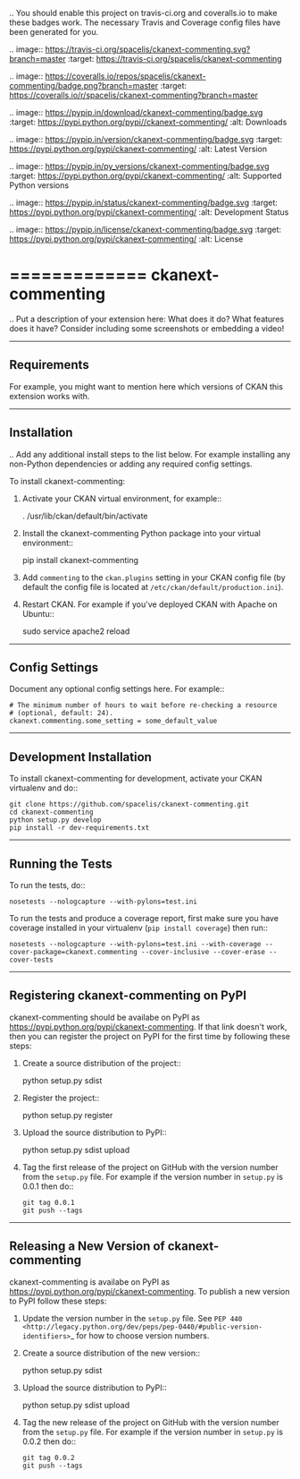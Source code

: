 .. You should enable this project on travis-ci.org and coveralls.io to make
   these badges work. The necessary Travis and Coverage config files have been
   generated for you.

.. image:: https://travis-ci.org/spacelis/ckanext-commenting.svg?branch=master
    :target: https://travis-ci.org/spacelis/ckanext-commenting

.. image:: https://coveralls.io/repos/spacelis/ckanext-commenting/badge.png?branch=master
  :target: https://coveralls.io/r/spacelis/ckanext-commenting?branch=master

.. image:: https://pypip.in/download/ckanext-commenting/badge.svg
    :target: https://pypi.python.org/pypi//ckanext-commenting/
    :alt: Downloads

.. image:: https://pypip.in/version/ckanext-commenting/badge.svg
    :target: https://pypi.python.org/pypi/ckanext-commenting/
    :alt: Latest Version

.. image:: https://pypip.in/py_versions/ckanext-commenting/badge.svg
    :target: https://pypi.python.org/pypi/ckanext-commenting/
    :alt: Supported Python versions

.. image:: https://pypip.in/status/ckanext-commenting/badge.svg
    :target: https://pypi.python.org/pypi/ckanext-commenting/
    :alt: Development Status

.. image:: https://pypip.in/license/ckanext-commenting/badge.svg
    :target: https://pypi.python.org/pypi/ckanext-commenting/
    :alt: License

=============
ckanext-commenting
=============

.. Put a description of your extension here:
   What does it do? What features does it have?
   Consider including some screenshots or embedding a video!


------------
Requirements
------------

For example, you might want to mention here which versions of CKAN this
extension works with.


------------
Installation
------------

.. Add any additional install steps to the list below.
   For example installing any non-Python dependencies or adding any required
   config settings.

To install ckanext-commenting:

1. Activate your CKAN virtual environment, for example::

     . /usr/lib/ckan/default/bin/activate

2. Install the ckanext-commenting Python package into your virtual environment::

     pip install ckanext-commenting

3. Add ``commenting`` to the ``ckan.plugins`` setting in your CKAN
   config file (by default the config file is located at
   ``/etc/ckan/default/production.ini``).

4. Restart CKAN. For example if you've deployed CKAN with Apache on Ubuntu::

     sudo service apache2 reload


---------------
Config Settings
---------------

Document any optional config settings here. For example::

    # The minimum number of hours to wait before re-checking a resource
    # (optional, default: 24).
    ckanext.commenting.some_setting = some_default_value


------------------------
Development Installation
------------------------

To install ckanext-commenting for development, activate your CKAN virtualenv and
do::

    git clone https://github.com/spacelis/ckanext-commenting.git
    cd ckanext-commenting
    python setup.py develop
    pip install -r dev-requirements.txt


-----------------
Running the Tests
-----------------

To run the tests, do::

    nosetests --nologcapture --with-pylons=test.ini

To run the tests and produce a coverage report, first make sure you have
coverage installed in your virtualenv (``pip install coverage``) then run::

    nosetests --nologcapture --with-pylons=test.ini --with-coverage --cover-package=ckanext.commenting --cover-inclusive --cover-erase --cover-tests


---------------------------------
Registering ckanext-commenting on PyPI
---------------------------------

ckanext-commenting should be availabe on PyPI as
https://pypi.python.org/pypi/ckanext-commenting. If that link doesn't work, then
you can register the project on PyPI for the first time by following these
steps:

1. Create a source distribution of the project::

     python setup.py sdist

2. Register the project::

     python setup.py register

3. Upload the source distribution to PyPI::

     python setup.py sdist upload

4. Tag the first release of the project on GitHub with the version number from
   the ``setup.py`` file. For example if the version number in ``setup.py`` is
   0.0.1 then do::

       git tag 0.0.1
       git push --tags


----------------------------------------
Releasing a New Version of ckanext-commenting
----------------------------------------

ckanext-commenting is availabe on PyPI as https://pypi.python.org/pypi/ckanext-commenting.
To publish a new version to PyPI follow these steps:

1. Update the version number in the ``setup.py`` file.
   See `PEP 440 <http://legacy.python.org/dev/peps/pep-0440/#public-version-identifiers>`_
   for how to choose version numbers.

2. Create a source distribution of the new version::

     python setup.py sdist

3. Upload the source distribution to PyPI::

     python setup.py sdist upload

4. Tag the new release of the project on GitHub with the version number from
   the ``setup.py`` file. For example if the version number in ``setup.py`` is
   0.0.2 then do::

       git tag 0.0.2
       git push --tags
